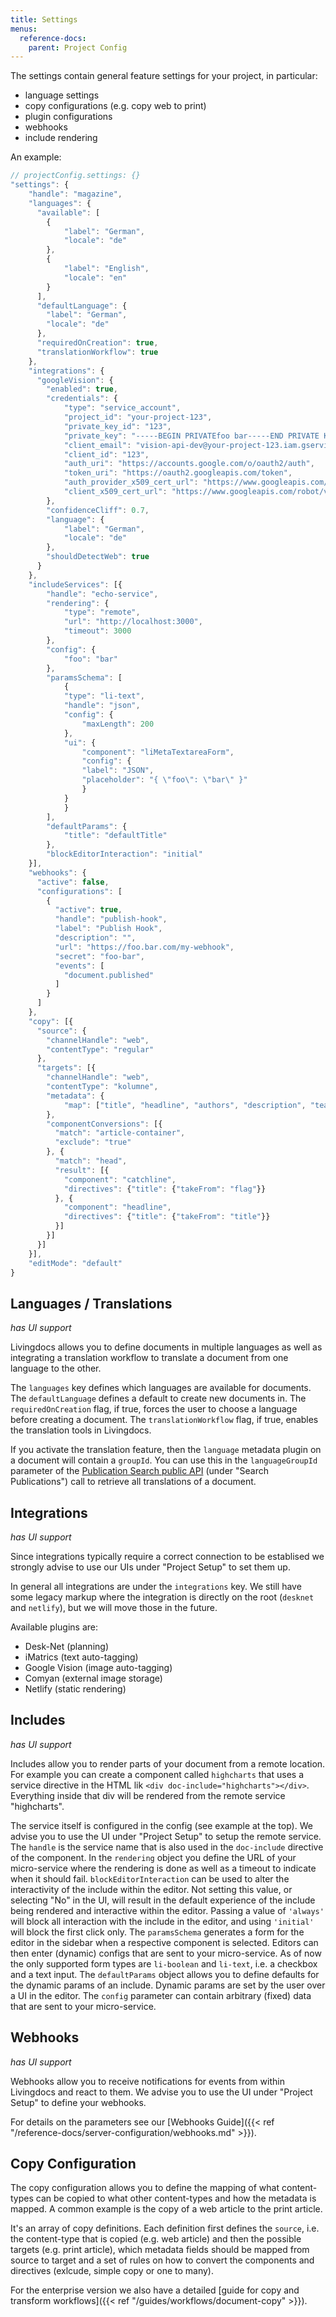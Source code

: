 ```yaml
---
title: Settings
menus:
  reference-docs:
    parent: Project Config
---
```


The settings contain general feature settings for your project, in particular:
- language settings
- copy configurations (e.g. copy web to print)
- plugin configurations
- webhooks
- include rendering

An example:
```js
// projectConfig.settings: {}
"settings": {
    "handle": "magazine",
    "languages": {
      "available": [
        {
            "label": "German",
            "locale": "de"
        },
        {
            "label": "English",
            "locale": "en"
        }
      ],
      "defaultLanguage": {
        "label": "German",
        "locale": "de"
      },
      "requiredOnCreation": true,
      "translationWorkflow": true
    },
    "integrations": {
      "googleVision": {
        "enabled": true,
        "credentials": {
            "type": "service_account",
            "project_id": "your-project-123",
            "private_key_id": "123",
            "private_key": "-----BEGIN PRIVATEfoo bar-----END PRIVATE KEY-----\n",
            "client_email": "vision-api-dev@your-project-123.iam.gserviceaccount.com",
            "client_id": "123",
            "auth_uri": "https://accounts.google.com/o/oauth2/auth",
            "token_uri": "https://oauth2.googleapis.com/token",
            "auth_provider_x509_cert_url": "https://www.googleapis.com/oauth2/v1/certs",
            "client_x509_cert_url": "https://www.googleapis.com/robot/v1/metadata/x509/vision-api-dev%40your-project-123.iam.gserviceaccount.com"
        },
        "confidenceCliff": 0.7,
        "language": {
            "label": "German",
            "locale": "de"
        },
        "shouldDetectWeb": true
      }
    },
    "includeServices": [{
        "handle": "echo-service",
        "rendering": {
            "type": "remote",
            "url": "http://localhost:3000",
            "timeout": 3000
        },
        "config": {
            "foo": "bar"
        },
        "paramsSchema": [
            {
            "type": "li-text",
            "handle": "json",
            "config": {
                "maxLength": 200
            },
            "ui": {
                "component": "liMetaTextareaForm",
                "config": {
                "label": "JSON",
                "placeholder": "{ \"foo\": \"bar\" }"
                }
            }
            }
        ],
        "defaultParams": {
            "title": "defaultTitle"
        },
        "blockEditorInteraction": "initial"
    }],
    "webhooks": {
      "active": false,
      "configurations": [
        {
          "active": true,
          "handle": "publish-hook",
          "label": "Publish Hook",
          "description": "",
          "url": "https://foo.bar.com/my-webhook",
          "secret": "foo-bar",
          "events": [
            "document.published"
          ]
        }
      ]
    },
    "copy": [{
      "source": {
        "channelHandle": "web",
        "contentType": "regular"
      },
      "targets": [{
        "channelHandle": "web",
        "contentType": "kolumne",
        "metadata": {
            "map": ["title", "headline", "authors", "description", "teaserImage", "publishDate"]
        },
        "componentConversions": [{
          "match": "article-container",
          "exclude": "true"
        }, {
          "match": "head",
          "result": [{
            "component": "catchline",
            "directives": {"title": {"takeFrom": "flag"}}
          }, {
            "component": "headline",
            "directives": {"title": {"takeFrom": "title"}}
          }]
        }]
      }]
    }],
    "editMode": "default"
}
```

## Languages / Translations
*has UI support*

Livingdocs allows you to define documents in multiple languages as well as integrating a translation workflow to translate a document from one language to the other.

The `languages` key defines which languages are available for documents.
The `defaultLanguage` defines a default to create new documents in.
The `requiredOnCreation` flag, if true, forces the user to choose a language before creating a document.
The `translationWorkflow` flag, if true, enables the translation tools in Livingdocs.

If you activate the translation feature, then the `language` metadata plugin on a document will contain a `groupId`. You can use this in the `languageGroupId` parameter of the [Publication Search public API](https://edit.livingdocs.io/public-api) (under "Search Publications") call to retrieve all translations of a document.

## Integrations
*has UI support*

Since integrations typically require a correct connection to be establised we strongly advise to use our UIs under "Project Setup" to set them up.

In general all integrations are under the `integrations` key. We still have some legacy markup where the integration is directly on the root (`desknet` and `netlify`), but we will move those in the future.

Available plugins are:
- Desk-Net (planning)
- iMatrics (text auto-tagging)
- Google Vision (image auto-tagging)
- Comyan (external image storage)
- Netlify (static rendering)

## Includes
*has UI support*

Includes allow you to render parts of your document from a remote location. For example you can create a component called `highcharts` that uses a service directive in the HTML lik `<div doc-include="highcharts"></div>`. Everything inside that div will be rendered from the remote service "highcharts".

The service itself is configured in the config (see example at the top). We advise you to use the UI under "Project Setup" to setup the remote service.
The `handle` is the service name that is also used in the `doc-include` directive of the component.
In the `rendering` object you define the URL of your micro-service where the rendering is done as well as a timeout to indicate when it should fail.
`blockEditorInteraction` can be used to alter the interactivity of the include within the editor. Not setting this value, or selecting "No" in the UI, will result in the default experience of the include being rendered and interactive within the editor. Passing a value of `'always'` will block all interaction with the include in the editor, and using `'initial'` will block the first click only.
The `paramsSchema` generates a form for the editor in the sidebar when a respective component is selected. Editors can then enter (dynamic) configs that are sent to your micro-service. As of now the only supported form types are `li-boolean` and `li-text`, i.e. a checkbox and a text input.
The `defaultParams` object allows you to define defaults for the dynamic params of an include. Dynamic params are set by the user over a UI in the editor.
The `config` parameter can contain arbitrary (fixed) data that are sent to your micro-service.


## Webhooks
*has UI support*

Webhooks allow you to receive notifications for events from within Livingdocs and react to them. We advise you to use the UI under "Project Setup" to define your webhooks.

For details on the parameters see our [Webhooks Guide]({{< ref "/reference-docs/server-configuration/webhooks.md" >}}).

## Copy Configuration

The copy configuration allows you to define the mapping of what content-types can be copied to what other content-types and how the metadata is mapped. A common example is the copy of a web article to the print article.

It's an array of copy definitions. Each definition first defines the `source`, i.e. the content-type that is copied (e.g. web article) and then the possible targets (e.g. print article), which metadata fields should be mapped from source to target and a set of rules on how to convert the components and directives (exlcude, simple copy or one to many).

For the enterprise version we also have a detailed [guide for copy and transform workflows]({{< ref "/guides/workflows/document-copy" >}}).
